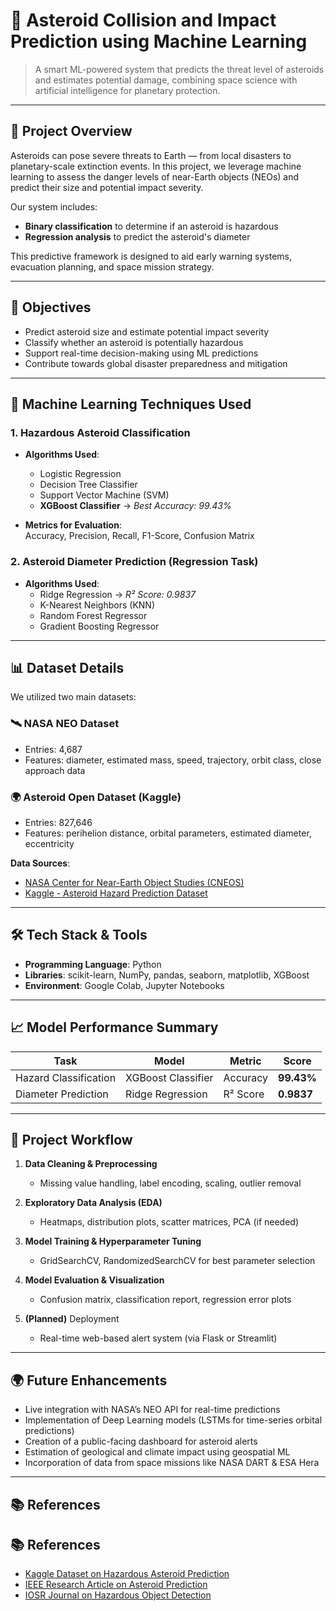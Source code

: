 # 🌌 Asteroid Collision and Impact Prediction using Machine Learning

> A smart ML-powered system that predicts the threat level of asteroids and estimates potential damage, combining space science with artificial intelligence for planetary protection.

---

## 🚀 Project Overview

Asteroids can pose severe threats to Earth — from local disasters to planetary-scale extinction events. In this project, we leverage machine learning to assess the danger levels of near-Earth objects (NEOs) and predict their size and potential impact severity.

Our system includes:
- **Binary classification** to determine if an asteroid is hazardous  
- **Regression analysis** to predict the asteroid's diameter  

This predictive framework is designed to aid early warning systems, evacuation planning, and space mission strategy.

---

## 🎯 Objectives

- Predict asteroid size and estimate potential impact severity  
- Classify whether an asteroid is potentially hazardous  
- Support real-time decision-making using ML predictions  
- Contribute towards global disaster preparedness and mitigation

---

## 🧠 Machine Learning Techniques Used

### 1. Hazardous Asteroid Classification

- **Algorithms Used**:  
  - Logistic Regression  
  - Decision Tree Classifier  
  - Support Vector Machine (SVM)  
  - **XGBoost Classifier** → *Best Accuracy: 99.43%*

- **Metrics for Evaluation**:  
  Accuracy, Precision, Recall, F1-Score, Confusion Matrix  

### 2. Asteroid Diameter Prediction (Regression Task)

- **Algorithms Used**:  
  - Ridge Regression → *R² Score: 0.9837*  
  - K-Nearest Neighbors (KNN)  
  - Random Forest Regressor  
  - Gradient Boosting Regressor  

---

## 📊 Dataset Details

We utilized two main datasets:

### 🛰️ NASA NEO Dataset
- Entries: 4,687  
- Features: diameter, estimated mass, speed, trajectory, orbit class, close approach data  

### 🌍 Asteroid Open Dataset (Kaggle)
- Entries: 827,646  
- Features: perihelion distance, orbital parameters, estimated diameter, eccentricity  

**Data Sources**:  
- [NASA Center for Near-Earth Object Studies (CNEOS)](https://neo.jpl.nasa.gov/)  
- [Kaggle - Asteroid Hazard Prediction Dataset](https://www.kaggle.com/datasets/brsdincer/asteroid-classification-for-hazardous-prediction)

---

## 🛠️ Tech Stack & Tools

- **Programming Language**: Python  
- **Libraries**: scikit-learn, NumPy, pandas, seaborn, matplotlib, XGBoost  
- **Environment**: Google Colab, Jupyter Notebooks  

---

## 📈 Model Performance Summary

| Task                        | Model                 | Metric       | Score       |
|-----------------------------|-----------------------|--------------|-------------|
| Hazard Classification       | XGBoost Classifier    | Accuracy     | **99.43%**  |
| Diameter Prediction         | Ridge Regression      | R² Score     | **0.9837**  |

---

## 🔁 Project Workflow

1. **Data Cleaning & Preprocessing**  
   - Missing value handling, label encoding, scaling, outlier removal

2. **Exploratory Data Analysis (EDA)**  
   - Heatmaps, distribution plots, scatter matrices, PCA (if needed)

3. **Model Training & Hyperparameter Tuning**  
   - GridSearchCV, RandomizedSearchCV for best parameter selection

4. **Model Evaluation & Visualization**  
   - Confusion matrix, classification report, regression error plots

5. **(Planned)** Deployment  
   - Real-time web-based alert system (via Flask or Streamlit)

---

## 🌍 Future Enhancements

- Live integration with NASA’s NEO API for real-time predictions  
- Implementation of Deep Learning models (LSTMs for time-series orbital predictions)  
- Creation of a public-facing dashboard for asteroid alerts  
- Estimation of geological and climate impact using geospatial ML  
- Incorporation of data from space missions like NASA DART & ESA Hera

---

## 📚 References

## 📚 References

- [Kaggle Dataset on Hazardous Asteroid Prediction](https://www.kaggle.com/datasets/brsdincer/asteroid-classification-for-hazardous-prediction)  
- [IEEE Research Article on Asteroid Prediction](https://ieeexplore.ieee.org/document/10481589)  
- [IOSR Journal on Hazardous Object Detection](https://www.iosrjournals.org/iosr-jce/papers/Vol26-issue6/Ser-1/F2606013744.pdf)  

